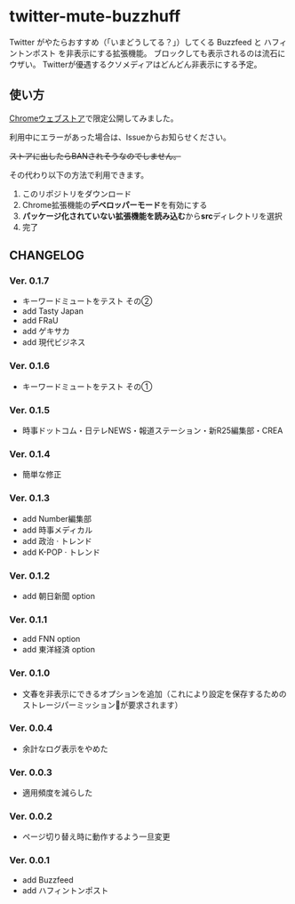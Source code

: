 # twitter-mute-buzzhuff

Twitter がやたらおすすめ（「いまどうしてる？」）してくる Buzzfeed と ハフィントンポスト を非表示にする拡張機能。
ブロックしても表示されるのは流石にウザい。
Twitterが優遇するクソメディアはどんどん非表示にする予定。

## 使い方

[Chromeウェブストア](https://chrome.google.com/webstore/detail/twitter-mute-buzzfuff/hkmcdjeodpkmkicddjflnhkanfdlggfm?hl=ja&authuser=0)で限定公開してみました。

利用中にエラーがあった場合は、Issueからお知らせください。

~~ストアに出したらBANされそうなのでしません。~~

その代わり以下の方法で利用できます。

1. このリポジトリをダウンロード
2. Chrome拡張機能の**デベロッパーモード**を有効にする
3. **パッケージ化されていない拡張機能を読み込む**から**src**ディレクトリを選択
4. 完了

## CHANGELOG
### Ver. 0.1.7
- キーワードミュートをテスト その②
- add Tasty Japan
- add FRaU
- add ゲキサカ
- add 現代ビジネス
### Ver. 0.1.6
- キーワードミュートをテスト その①
### Ver. 0.1.5
- 時事ドットコム・日テレNEWS・報道ステーション・新R25編集部・CREA
### Ver. 0.1.4
- 簡単な修正
### Ver. 0.1.3
- add Number編集部
- add 時事メディカル
- add 政治 · トレンド
- add K-POP · トレンド
### Ver. 0.1.2
- add 朝日新聞 option
### Ver. 0.1.1
- add FNN option
- add 東洋経済 option
### Ver. 0.1.0
- 文春を非表示にできるオプションを追加（これにより設定を保存するためのストレージパーミッションが要求されます）
### Ver. 0.0.4
- 余計なログ表示をやめた
### Ver. 0.0.3
- 適用頻度を減らした
### Ver. 0.0.2
- ページ切り替え時に動作するよう一旦変更
### Ver. 0.0.1
- add Buzzfeed
- add ハフィントンポスト
